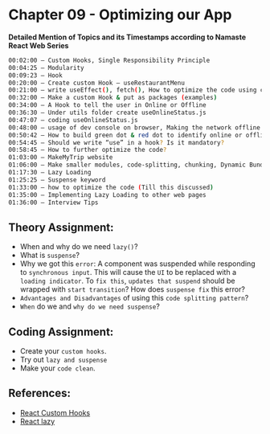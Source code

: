 # Chapter 09 - Optimizing our App


**Detailed Mention of Topics and its Timestamps according to Namaste React Web Series**

```sh
00:02:00 – Custom Hooks, Single Responsibility Principle
00:04:25 – Modularity
00:09:23 – Hook
00:20:00 – Create custom Hook – useRestaurantMenu 
00:21:00 – write useEffect(), fetch(), How to optimize the code using custom hook?
00:32:00 – Make a custom Hook & put as packages (examples)
00:34:00 – A Hook to tell the user in Online or Offline
00:36:30 – Under utils folder create useOnlineStatus.js
00:47:07 – coding useOnlineStatus.js
00:48:00 – usage of dev console on browser, Making the network offline
00:50:42 – How to build green dot & red dot to identify online or offline (Reusability feature of React)
00:54:45 – Should we write “use” in a hook? Is it mandatory?
00:58:45 – How to further optimize the code?
01:03:00 – MakeMyTrip website
01:06:00 – Make smaller modules, code-splitting, chunking, Dynamic Bundling, Lazy Loading
01:17:30 – Lazy Loading
01:25:25 – Suspense keyword
01:33:00 – how to optimize the code (Till this discussed)
01:35:00 – Implementing Lazy Loading to other web pages
01:36:00 – Interview Tips
```

## Theory Assignment:
- When and why do we need `lazy()`?
- What is `suspense`?
- Why we got this `error`: A component was suspended while responding to `synchronous input`. This will cause the `UI` to be replaced with a `loading indicator`. To `fix this`, `updates that suspend` should be wrapped with `start transition`? How does `suspense fix` this error?
- `Advantages and Disadvantages` of using this `code splitting pattern`?
- `When` do we and `why do we need suspense`?


## Coding Assignment:
- Create your `custom hooks`.
- Try out `lazy and suspense`
- Make your `code clean`.


## References:
- [React Custom Hooks](https://reactjs.org/docs/hooks-custom.html)
- [React lazy](https://beta.reactjs.org/reference/react/lazy)


